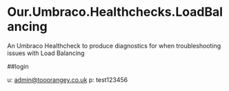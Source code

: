 # Our.Umbraco.Healthchecks.LoadBalancing
An Umbraco Healthcheck to produce diagnostics for when troubleshooting issues with Load Balancing

##login

u: admin@tooorangey.co.uk
p: test123456
